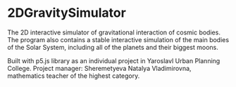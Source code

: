 # 2DGravitySimulator
The 2D interactive simulator of gravitational interaction of cosmic bodies. The program also contains a stable interactive simulation of the main bodies of the Solar System, including all of the planets and their biggest moons.

Built with p5.js library as an individual project in Yaroslavl Urban Planning College.
Project manager: Sheremetyeva Natalya Vladimirovna, mathematics teacher of the highest category.
